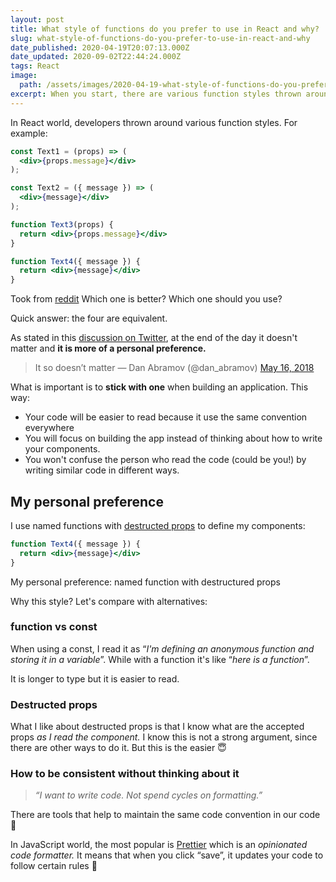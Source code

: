 ```yaml
---
layout: post
title: What style of functions do you prefer to use in React and why?
slug: what-style-of-functions-do-you-prefer-to-use-in-react-and-why
date_published: 2020-04-19T20:07:13.000Z
date_updated: 2020-09-02T22:44:24.000Z
tags: React
image:
  path: /assets/images/2020-04-19-what-style-of-functions-do-you-prefer-to-use-in-react-and-why/cover.png
excerpt: When you start, there are various function styles thrown around… Which one should you use?
---
```


In React world, developers thrown around various function styles. For example:

```jsx
const Text1 = (props) => (
  <div>{props.message}</div>
);

const Text2 = ({ message }) => (
  <div>{message}</div>
);

function Text3(props) {
  return <div>{props.message}</div>
}

function Text4({ message }) {
  return <div>{message}</div>
}
```

Took from [reddit](https://www.reddit.com/r/reactjs/comments/fvd0h9/what_style_of_functions_do_you_prefer_to_use_in/) 
Which one is better? Which one should you use?

Quick answer: the four are equivalent.

As stated in this [discussion on Twitter](https://twitter.com/dan_abramov/status/996710899921686528), at the end of the day it doesn't matter and **it is more of a personal preference.**

> It so doesn’t matter
> &mdash; Dan Abramov (@dan_abramov) [May 16, 2018](https://twitter.com/dan_abramov/status/996710899921686528?ref_src=twsrc%5Etfw)

What is important is to **stick with one** when building an application. This way:

- Your code will be easier to read because it use the same convention everywhere
- You will focus on building the app instead of thinking about how to write your components.
- You won't confuse the person who read the code (could be you!) by writing similar code in different ways.

## My personal preference

I use named functions with [destructed props](https://developer.mozilla.org/en-US/docs/Web/JavaScript/Reference/Operators/Destructuring_assignment) to define my components:

```jsx
function Text4({ message }) {
  return <div>{message}</div>
}
```

My personal preference: named function with destructured props

Why this style? Let's compare with alternatives:

### function vs const

When using a const, I read it as “*I'm defining an anonymous function and storing it in a variable*”. While with a function it's like “*here is a function*”.

It is longer to type but it is easier to read.

### Destructed props

What I like about destructed props is that I know what are the accepted props *as I read the component.* I know this is not a strong argument, since there are other ways to do it. But this is the easier 😇

### How to be consistent without thinking about it

> *“I want to write code. Not spend cycles on formatting.”*

There are tools that help to maintain the same code convention in our code 🥰 

In JavaScript world, the most popular is [Prettier](https://prettier.io) which is an *opinionated code formatter.* It means that when you click “save”, it updates your code to follow certain rules 🧙
